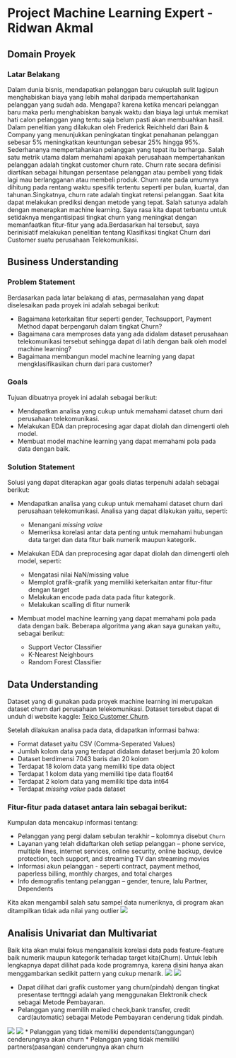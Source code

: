# Project Machine Learning Expert - Ridwan Akmal
## **Domain Proyek**
### **Latar Belakang** 
Dalam dunia bisnis, mendapatkan pelanggan baru cukuplah sulit lagipun menghabiskan biaya yang lebih mahal daripada mempertahankan pelanggan yang sudah ada. Mengapa? karena ketika mencari pelanggan baru maka perlu menghabiskan banyak  waktu dan biaya lagi untuk memikat hati calon pelanggan yang tentu saja belum pasti akan membuahkan hasil. Dalam penelitian yang dilakukan oleh Frederick Reichheld dari Bain & Company yang menunjukkan peningkatan tingkat penahanan pelanggan sebesar 5% meningkatkan keuntungan sebesar 25% hingga 95%. Sederhananya mempertahankan pelanggan yang tepat itu berharga. Salah satu metrik utama dalam memahami apakah perusahaan mempertahankan pelanggan adalah tingkat customer churn rate. Churn rate secara definisi diartikan sebagai hitungan persentase pelanggan atau pembeli yang tidak lagi mau berlangganan atau membeli produk. Churn rate pada umumnya dihitung pada rentang waktu spesifik tertentu seperti per bulan, kuartal, dan tahunan.Singkatnya, churn rate adalah tingkat retensi pelanggan. Saat kita dapat melakukan prediksi dengan metode yang tepat. Salah satunya adalah dengan menerapkan machine learning. Saya rasa kita dapat terbantu untuk setidaknya mengantisipasi tingkat churn yang meningkat dengan memanfaatkan fitur-fitur yang ada.Berdasarkan hal tersebut, saya berinisiatif melakukan penelitian tentang Klasifikasi tingkat Churn dari Customer suatu perusahaan Telekomunikasi.

## **Business Understanding**
### **Problem Statement**
Berdasarkan pada latar belakang di atas, permasalahan yang dapat diselesaikan pada proyek ini adalah sebagai berikut:

* Bagaimana keterkaitan fitur seperti gender, Techsupport, Payment Method dapat berpengaruh dalam tingkat Churn?
* Bagaimana cara memproses data yang ada didalam dataset perusahaan telekomunikasi tersebut sehingga dapat di latih dengan baik oleh model machine learning?
* Bagaimana membangun model machine learning yang dapat mengklasifikasikan churn dari para customer?

### **Goals**
Tujuan dibuatnya proyek ini adalah sebagai berikut:

* Mendapatkan analisa yang cukup untuk memahami dataset churn dari perusahaan telekomunikasi.
* Melakukan EDA dan preprocesing agar dapat diolah dan dimengerti oleh model.
* Membuat model machine learning yang dapat memahami pola pada data dengan baik.

### **Solution Statement**
Solusi yang dapat diterapkan agar goals diatas terpenuhi adalah sebagai berikut:

* Mendapatkan analisa yang cukup untuk memahami dataset churn dari perusahaan telekomunikasi.  Analisa yang dapat dilakukan yaitu, seperti:
    * Menangani _missing value_
    * Memeriksa korelasi antar data penting untuk memahami hubungan data target dan data fitur baik numerik maupun kategorik.

* Melakukan EDA dan preprocesing agar dapat diolah dan dimengerti oleh model, seperti:
    * Mengatasi nilai NaN/missing value
    * Memplot grafik-grafik yang memiliki keterkaitan antar fitur-fitur dengan target
    * Melakukan encode pada data pada fitur kategorik.
    * Melakukan scalling di fitur numerik

* Membuat model machine learning yang dapat memahami pola pada data dengan baik. Beberapa algoritma yang akan saya gunakan yaitu, sebagai berikut:
    * Support Vector Classifier
    * K-Nearest Neighbours
    * Random Forest Classifier
    
## **Data Understanding**
Dataset yang di gunakan pada proyek machine learning ini merupakan dataset churn dari perusahaan telekomunikasi. Dataset tersebut dapat di unduh di website kaggle: [Telco Customer Churn](https://www.kaggle.com/datasets/blastchar/telco-customer-churn).

Setelah dilakukan analisa pada data, didapatkan informasi bahwa:

* Format dataset yaitu CSV (Comma-Seperated Values)
* Jumlah kolom data yang terdapat didalam dataset berjumla 20 kolom
* Dataset berdimensi 7043 baris dan 20 kolom
* Terdapat 18 kolom data yang memiliki tipe data object 
* Terdapat 1 kolom data yang memiliki tipe data float64
* Terdapat 2 kolom data yang memiliki tipe data int64
* Terdapat _missing value_ pada dataset


### **Fitur-fitur pada dataset antara lain sebagai berikut:**
Kumpulan data mencakup informasi tentang:
* Pelanggan yang pergi dalam sebulan terakhir – kolomnya disebut `Churn`
* Layanan yang telah didaftarkan oleh setiap pelanggan –  phone service, multiple lines, internet services, online security, online backup, device protection, tech support, and streaming TV dan streaming movies
* Informasi akun pelanggan - seperti contract, payment method, paperless billing, monthly charges, and total charges
* Info demografis tentang pelanggan – gender, tenure, lalu Partner, Dependents

Kita akan mengambil salah satu sampel data numeriknya, di program akan ditampilkan tidak ada nilai yang outlier
<image src='https://github.com/RidwendDev/Customer-Churn-Classification/blob/main/Visualizations/out.png?raw=true'>
    
## Analisis Univariat dan Multivariat
Baik kita akan mulai fokus menganalisis korelasi data pada feature-feature baik numerik maupun kategorik terhadap target kita(Churn). Untuk lebih lengkapnya dapat dilihat pada kode programnya, karena disini hanya akan menggambarkan sedikit pattern yang cukup menarik.
   <img src='https://github.com/RidwendDev/Customer-Churn-Classification/blob/main/Visualizations/corr%20numer.png?raw=true'>
   <img src='https://github.com/RidwendDev/Customer-Churn-Classification/blob/main/Visualizations/paymet.png?raw=true'>
   * Dapat dilihat dari grafik customer yang churn(pindah) dengan tingkat presentase terttnggi adalah yang menggunakan Elektronik check sebagai Metode Pembayaran.
   * Pelanggan yang memilih mailed check,bank transfer, credit card(automatic) sebagai Metode Pembayaran cenderung tidak pindah.
   
   <img src='https://github.com/RidwendDev/Customer-Churn-Classification/blob/main/Visualizations/depen.png?raw=true'>

   <img src='https://github.com/RidwendDev/Customer-Churn-Classification/blob/main/Visualizations/partner.png?raw=true'>
   * Pelanggan yang tidak memiliki dependents(tanggungan) cenderungnya akan churn
   * Pelanggan yang tidak memiliki partners(pasangan) cenderungnya akan churn
    





